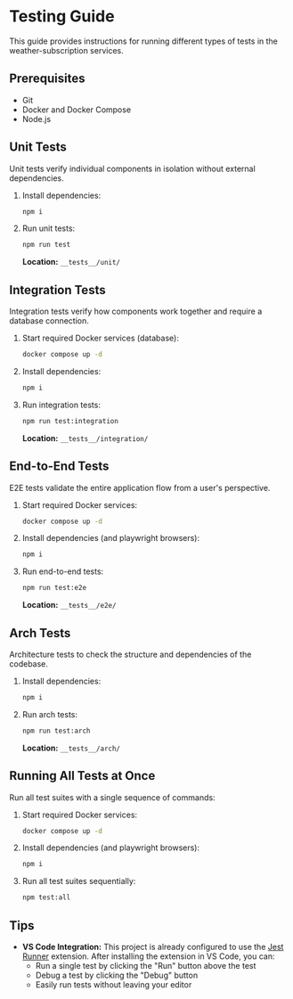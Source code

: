 # Testing Guide

This guide provides instructions for running different types of tests in the weather-subscription services.

## Prerequisites

- Git
- Docker and Docker Compose
- Node.js

## Unit Tests

Unit tests verify individual components in isolation without external dependencies.

1. Install dependencies:

   ```bash
   npm i
   ```

2. Run unit tests:

   ```bash
   npm run test
   ```

   **Location:** `__tests__/unit/`

## Integration Tests

Integration tests verify how components work together and require a database connection.

1. Start required Docker services (database):

   ```bash
   docker compose up -d
   ```

2. Install dependencies:

   ```bash
   npm i
   ```

3. Run integration tests:

   ```bash
   npm run test:integration
   ```

   **Location:** `__tests__/integration/`

## End-to-End Tests

E2E tests validate the entire application flow from a user's perspective.

1. Start required Docker services:

   ```bash
   docker compose up -d
   ```

2. Install dependencies (and playwright browsers):

   ```bash
   npm i
   ```

3. Run end-to-end tests:

   ```bash
   npm run test:e2e
   ```

   **Location:** `__tests__/e2e/`

## Arch Tests

Architecture tests to check the structure and dependencies of the codebase.

1. Install dependencies:

   ```bash
   npm i
   ```

2. Run arch tests:

   ```bash
   npm run test:arch
   ```

   **Location:** `__tests__/arch/`

## Running All Tests at Once

Run all test suites with a single sequence of commands:

1. Start required Docker services:

   ```bash
   docker compose up -d
   ```

2. Install dependencies (and playwright browsers):

   ```bash
   npm i
   ```

3. Run all test suites sequentially:
   ```bash
   npm test:all
   ```

## Tips

- **VS Code Integration:** This project is already configured to use the [Jest Runner](https://marketplace.visualstudio.com/items?itemName=firsttris.vscode-jest-runner) extension. After installing the extension in VS Code, you can:
  - Run a single test by clicking the "Run" button above the test
  - Debug a test by clicking the "Debug" button
  - Easily run tests without leaving your editor
